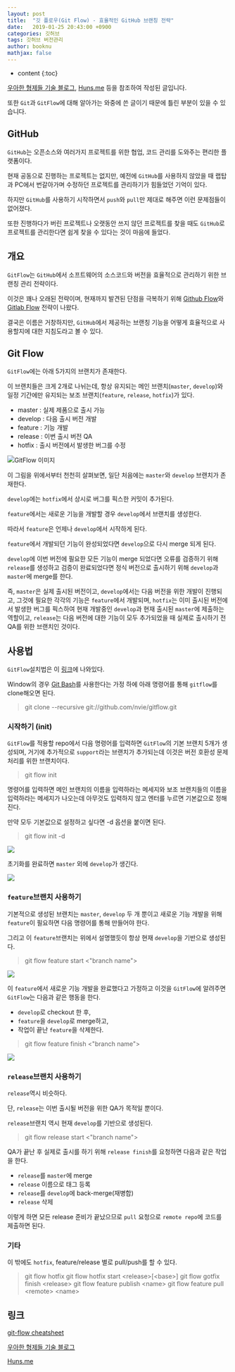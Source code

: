 ```yaml
---
layout: post
title:  "깃 플로우(Git Flow) - 효율적인 GitHub 브랜칭 전략"
date:   2019-01-25 20:43:00 +0900
categories: 깃허브
tags: 깃허브 버전관리
author: booknu
mathjax: false
---
```


* content
{:toc}

[우아한 형제들 기술 블로그](http://woowabros.github.io/experience/2017/10/30/baemin-mobile-git-branch-strategy.html), [Huns.me](http://huns.me/development/1131) 등을 참조하여 작성된 글입니다.

또한 `Git`과 `GitFlow`에 대해 알아가는 와중에 쓴 글이기 때문에 틀린 부분이 있을 수 있습니다.

## GitHub

`GitHub`는 오픈소스와 여러가지 프로젝트를 위한 협업, 코드 관리를 도와주는 편리한 플랫폼이다.

현재 공동으로 진행하는 프로젝트는 없지만, 예전에 `GitHub`를 사용하지 않았을 때 랩탑과 PC에서 번갈아가며 수정하던 프로젝트를 관리하기가 힘들었던 기억이 있다.

하지만 `GitHub`를 사용하기 시작하면서 `push`와 `pull`만 제대로 해주면 이런 문제점들이 없어졌다.

또한 진행하다가 버린 프로젝트나 오랫동안 쓰지 않던 프로젝트를 찾을 때도 `GitHub`로 프로젝트를 관리한다면 쉽게 찾을 수 있다는 것이 마음에 들었다.

## 개요

`GitFlow`는 `GitHub`에서 소프트웨어의 소스코드와 버전을 효율적으로 관리하기 위한 브랜칭 관리 전략이다.

이것은 꽤나 오래된 전략이며, 현재까지 발견된 단점을 극복하기 위해 [Github Flow](https://guides.github.com/introduction/flow/)와 [Gitlab Flow](https://about.gitlab.com/2014/09/29/gitlab-flow/) 전략이 나왔다.

결국은 이름은 거창하지만, `GitHub`에서 제공하는 브랜칭 기능을 어떻게 효율적으로 사용할지에 대한 지침도라고 볼 수 있다.

## Git Flow

`GitFlow`에는 아래 5가지의 브랜치가 존재한다.

이 브랜치들은 크게 2개로 나뉘는데, 항상 유지되는 메인 브랜치(`master`, `develop`)와 일정 기간에만 유지되는 보조 브랜치(`feature`, `release`, `hotfix`)가 있다.

- master : 실제 제품으로 출시 가능
- develop : 다음 출시 버전 개발
- feature : 기능 개발
- release : 이번 출시 버전 QA
- hotfix : 출시 버전에서 발생한 버그를 수정

![GitFlow 이미지]({{site.url}}/img/190125_GitFlow/git-flow_overall_graph.png)

이 그림을 위에서부터 천천히 살펴보면, 일단 처음에는 `master`와 `develop` 브랜치가 존재한다.

`develop`에는 `hotfix`에서 상시로 버그를 픽스한 커밋이 추가된다.

`feature`에서는 새로운 기능을 개발할 경우 `develop`에서 브랜치를 생성한다.

따라서 `feature`은 언제나 `develop`에서 시작하게 된다.

`feature`에서 개발되던 기능이 완성되었다면 `develop`으로 다시 merge 되게 된다.

`develop`에 이번 버전에 필요한 모든 기능이 merge 되었다면 오류를 검증하기 위해 `release`를 생성하고 검증이 완료되었다면 정식 버전으로 출시하기 위해 `develop`과 `master`에 merge를 한다.


즉, `master`은 실제 출시된 버전이고, `develop`에서는 다음 버전을 위한 개발이 진행되고, 그것에 필요한 각각의 기능은 `feature`에서 개발되며, `hotfix`는 이미 출시된 버전에서 발생한 버그를 픽스하여 현재 개발중인 `develop`과 현재 출시된 `master`에 제출하는 역할이고, `release`는 다음 버전에 대한 기능이 모두 추가되었을 때 실제로 출시하기 전 QA를 위한 브랜치인 것이다.

## 사용법

`GitFlow`설치법은 이 [링크](https://github.com/nvie/gitflow/wiki/Installation)에 나와있다.

Window의 경우 [Git Bash](https://git-scm.com/downloads)를 사용한다는 가정 하에 아래 명령어를 통해 `gitflow`를 clone해오면 된다.

> git clone --recursive git://github.com/nvie/gitflow.git

### 시작하기 (init)

`GitFlow`를 적용할 repo에서 다음 명령어를 입력하면 `GitFlow`의 기본 브랜치 5개가 생성되며, 거기에 추가적으로 `support`라는 브랜치가 추가되는데 이것은 버전 호환성 문제 처리를 위한 브랜치이다.

> git flow init

명령어를 입력하면 메인 브랜치의 이름을 입력하라는 메세지와 보조 브랜치들의 이름을 입력하라는 메세지가 나오는데 아무것도 입력하지 않고 엔터를 누르면 기본값으로 정해진다.

만약 모두 기본값으로 설정하고 싶다면 -d 옵션을 붙이면 된다.
> git flow init -d

![]({{site.url}}/img/190125_GitFlow/git-flow-init.png)

초기화를 완료하면 `master` 외에 `develop`가 생긴다.

![]({{site.url}}/img/190125_GitFlow/git-init-branch.png)

### `feature`브랜치 사용하기

기본적으로 생성된 브랜치는 `master`, `develop` 두 개 뿐이고 새로운 기능 개발을 위해 `feature`이 필요하면 다음 명령어를 통해 만들어야 한다.

그리고 이 `feature`브랜치는 위에서 설명했듯이 항상 현재 `develop`을 기반으로 생성된다.

> git flow feature start &lt;"branch name"&gt;

![]({{site.url}}/img/190125_GitFlow/git-create-feature.png)

이 `feature`에서 새로운 기능 개발을 완료했다고 가정하고 이것을 `GitFlow`에 알려주면 `GitFlow`는 다음과 같은 행동을 한다.

- `develop`로 checkout 한 후,
- `feature`을 `develop`로 merge하고,
- 작업이 끝난 `feature`을 삭제한다.

> git flow feature finish &lt;"branch name"&gt;

![]({{site.url}}/img/190125_GitFlow/git-create-feature.png)

### `release`브랜치 사용하기

`release`역시 비슷하다.

단, `release`는 이번 출시될 버전을 위한 QA가 목적일 뿐이다.

`release`브랜치 역시 현재 `develop`를 기반으로 생성된다.

> git flow release start &lt;"branch name"&gt;

QA가 끝난 후 실제로 출시를 하기 위해 `release finish`를 요청하면 다음과 같은 작업을 한다.

- `release`를 `master`에 merge
- `release` 이름으로 태그 등록
- `release`를 `develop`에 back-merge(재병합)
- `release` 삭제

이렇게 하면 모든 release 준비가 끝났으므로 `pull` 요청으로 `remote repo`에 코드를 제출하면 된다.

### 기타
이 밖에도 `hotfix`, feature/release 별로 pull/push를 할 수 있다.

> git flow hotfix
> git flow hotfix start &lt;release&gt;[&lt;base&gt;]
> git flow gotfix finish &lt;release&gt;
> git flow feature publish &lt;name&gt;
> git flow feature pull &lt;remote&gt; &lt;name&gt;

## 링크
[git-flow cheatsheet](https://danielkummer.github.io/git-flow-cheatsheet/index.ko_KR.html)

[우아한 형제들 기술 블로그](http://woowabros.github.io/experience/2017/10/30/baemin-mobile-git-branch-strategy.html)

[Huns.me](http://huns.me/development/1131)



